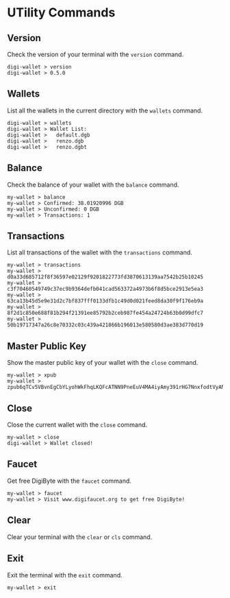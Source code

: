 # UTility Commands

## Version

Check the version of your terminal with the `version` command.

```
digi-wallet > version
digi-wallet > 0.5.0
```

## Wallets

List all the wallets in the current directory with the `wallets` command.

```
digi-wallet > wallets
digi-wallet > Wallet List:
digi-wallet >   default.dgb
digi-wallet >   renzo.dgb
digi-wallet >   renzo.dgbt
```

## Balance

Check the balance of your wallet with the `balance` command.

```
my-wallet > balance
my-wallet > Confirmed: 38.01920996 DGB
my-wallet > Unconfirmed: 0 DGB
my-wallet > Transactions: 1
```

## Transactions

List all transactions of the wallet with the `transactions` command.

```
my-wallet > transactions
my-wallet > d0a33d685712f8f36597e02129f9201822773fd3870613139aa7542b25b10245
my-wallet > c3f70460549749c37ec9b9364defb041cad563372a4973b6f8d5bce2913e5ea3
my-wallet > 63ca13b45d5e9e31d2c7bf837fff0133dfb1c49d0d021feed8da30f9f176eb9a
my-wallet > 8f2d1c850e688f81b294f21391ee85792b2ceb987fe454a24724b63b0d99dfc7
my-wallet > 50b19717347a26c8e70332c03c439a421866b196013e580580d3ae383d770d19
```

## Master Public Key

Show the master public key of your wallet with the `close` command.

```
my-wallet > xpub
my-wallet > zpub6qTCv5VBvnEgCbYLyohWkFhqLKQFcATNN9PneEuV4MA4iyAmy391rHG7NnxfodtVyAN4FQ89Za8RZTvTRKKU5ygpHdpFB23UDgn3xDkWBjS
```

## Close

Close the current wallet with the `close` command.

```
my-wallet > close
digi-wallet > Wallet closed!
```

## Faucet

Get free DigiByte with the `faucet` command.

```
my-wallet > faucet
my-wallet > Visit www.digifaucet.org to get free DigiByte!
```

## Clear

Clear your terminal with the `clear` or `cls` command.

## Exit

Exit the terminal with the `exit` command.

```
my-wallet > exit
```